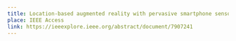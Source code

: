 ```yaml
---
title: Location-based augmented reality with pervasive smartphone sensors: Inside and beyond Pokemon Go!
place: IEEE Access
link: https://ieeexplore.ieee.org/abstract/document/7907241
---
```

